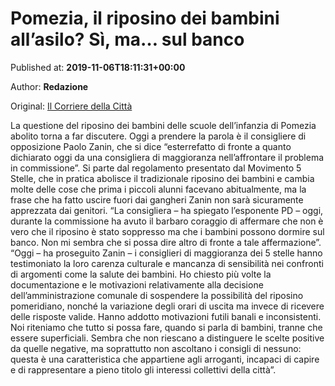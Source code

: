 
# Pomezia, il riposino dei bambini all’asilo? Sì, ma… sul banco

Published at: **2019-11-06T18:11:31+00:00**

Author: **Redazione**

Original: [Il Corriere della Città](https://www.ilcorrieredellacitta.com/ultime-notizie/pomezia-il-riposino-dei-bambini-allasilo-si-ma-sul-banco.html)

La questione del riposino dei bambini delle scuole dell’infanzia di Pomezia abolito torna a far discutere. Oggi a prendere la parola è il consigliere di opposizione Paolo Zanin, che si dice “esterrefatto di fronte a quanto dichiarato oggi da una consigliera di maggioranza nell’affrontare il problema in commissione”.
Si parte dal regolamento presentato dal Movimento 5 Stelle, che in pratica abolisce il tradizionale riposino dei bambini e cambia molte delle cose che prima i piccoli alunni facevano abitualmente, ma la frase che ha fatto uscire fuori dai gangheri Zanin non sarà sicuramente apprezzata dai genitori. “La consigliera – ha spiegato l’esponente PD – oggi, durante la commissione ha avuto il barbaro coraggio di affermare che non è vero che il riposino è stato soppresso ma che i bambini possono dormire sul banco. Non mi sembra che si possa dire altro di fronte a tale affermazione”.
“Oggi – ha proseguito Zanin – i consiglieri di maggioranza dei 5 stelle hanno testimoniato la loro carenza culturale e mancanza di sensibilità nei confronti di argomenti come la salute dei bambini. Ho chiesto più volte la documentazione e le motivazioni relativamente alla decisione dell’amministrazione comunale di sospendere la possibilità del riposino pomeridiano, nonché la variazione degli orari di uscita ma invece di ricevere delle risposte valide. Hanno addotto motivazioni futili banali e inconsistenti. Noi riteniamo che tutto si possa fare, quando si parla di bambini, tranne che essere superficiali. Sembra che non riescano a distinguere le scelte positive da quelle negative, ma soprattutto non ascoltano i consigli di nessuno: questa è una caratteristica che appartiene agli arroganti, incapaci di capire e di rappresentare a pieno titolo gli interessi collettivi della città”.  
